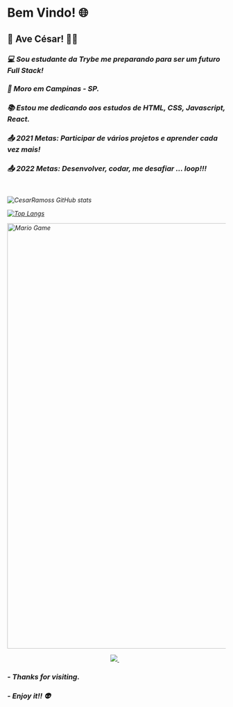# Bem Vindo! :globe_with_meridians:
 

## 👋 Ave César! 👨‍💻

 

### <em> :computer: Sou estudante da Trybe me preparando para ser um futuro Full Stack!

### :house_with_garden: Moro em Campinas - SP.

### :books: Estou me dedicando aos estudos de HTML, CSS, Javascript, React.

### :outbox_tray: 2021 Metas: Participar de vários projetos e aprender cada vez mais! 
 
### :outbox_tray: 2022 Metas: Desenvolver, codar, me desafiar ... loop!!! 


<br>

![CesarRamoss GitHub stats](https://github-readme-stats.vercel.app/api?username=CesarRamoss&show_icons=true&theme=radical) <br>

[![Top Langs](https://github-readme-stats.vercel.app/api/top-langs/?username=CesarRamoss&layout=compact)](https://github.com/CesarRamoss/github-readme-stats)

<img src="https://github.com/TheDudeThatCode/TheDudeThatCode/blob/master/Assets/Mario_Gameplay.gif" alt="Mario Game" width="980"> <br>

<p align='center'>
  
  <a href="https://www.linkedin.com/in/cesar-ramos-017335137/">
    <img src="https://img.shields.io/badge/linkedin-%230077B5.svg?&style=for-the-badge&logo=linkedin&logoColor=white" />
  </a>&nbsp;&nbsp;  
  
  



### - Thanks for visiting.

### - Enjoy it!! 👽 </em>
